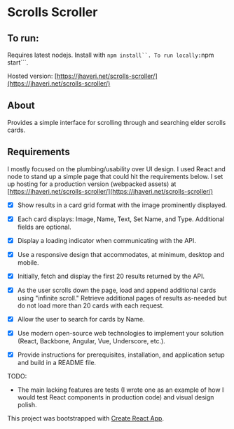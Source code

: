 # Scrolls Scroller

## To run:

Requires latest nodejs. Install with ` npm install``. To run locally: `npm start```.

Hosted version: [https://jhaveri.net/scrolls-scroller/](https://jhaveri.net/scrolls-scroller/)

## About

Provides a simple interface for scrolling through and searching elder scrolls cards.

## Requirements

I mostly focused on the plumbing/usability over UI design.  I used React and
node to stand up a simple page that could hit the requirements below.  I set up
hosting for a production version (webpacked assets) at
[https://jhaveri.net/scrolls-scroller/](https://jhaveri.net/scrolls-scroller/)

- [x] Show results in a card grid format with the image prominently displayed.
- [x] Each card displays: Image, Name, Text, Set Name, and Type. Additional fields are optional.
- [x] Display a loading indicator when communicating with the API.
- [x] Use a responsive design that accommodates, at minimum, desktop and mobile.
- [x] Initially, fetch and display the first 20 results returned by the API.
- [x] As the user scrolls down the page, load and append additional cards using "infinite scroll." Retrieve additional pages of results as-needed but do not load more than 20 cards with each request.
- [x] Allow the user to search for cards by Name.
- [x] Use modern open-source web technologies to implement your solution (React, Backbone, Angular, Vue, Underscore, etc.).
- [x] Provide instructions for prerequisites, installation, and application setup and build in a README file.


TODO:
- The main lacking features are tests (I wrote one as an example of how I would test React
components in production code) and visual design polish.

This project was bootstrapped with [Create React App](https://github.com/facebook/create-react-app).
